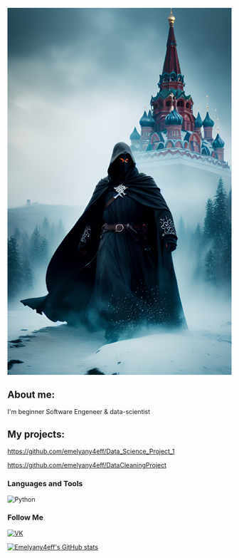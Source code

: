 ![Header](https://github.com/emelyany4eff/emelyany4eff/blob/master/dream_TradingCard.jpg)

## About me:
I'm beginner Software Engeneer & data-scientist

## My projects:
https://github.com/emelyany4eff/Data_Science_Project_1

https://github.com/emelyany4eff/DataCleaningProject

### Languages and Tools
![Python](https://img.shields.io/badge/-Python-ffe13c?style=for-the-badge&logo=python&logoColor=2c6aa2)

### Follow Me
[![VK](https://img.shields.io/badge/-VKontakte-ffe13c?style=for-the-badge&logo=vk&logoColor=2c6aa2)](https://vk.com/emelyany4eff)

[![Emelyany4eff's GitHub stats](https://github-readme-stats.vercel.app/api?username=emelyany4eff&show_icons=true)](https://github.com/anuraghazra/github-readme-stats)
